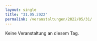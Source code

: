 ```yaml
---
layout: single
title: "31.05.2022"
permalink: /veranstaltungen/2022/05/31/
---
```


Keine Veranstaltung an diesem Tag.
